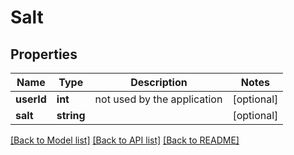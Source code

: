 # Salt

## Properties
Name | Type | Description | Notes
------------ | ------------- | ------------- | -------------
**userId** | **int** | not used by the application | [optional] 
**salt** | **string** |  | [optional] 

[[Back to Model list]](../README.md#documentation-for-models) [[Back to API list]](../README.md#documentation-for-api-endpoints) [[Back to README]](../README.md)


